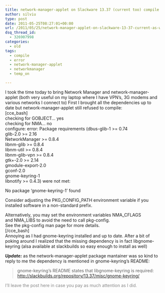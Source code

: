 ```yaml
---
title: network-manager-applet on Slackware 13.37 (current too) compile error
author: silviu
type: post
date: 2011-05-25T08:27:01+00:00
url: /2011/05/25/network-manager-applet-on-slackware-13-37-current-as-well/
dsq_thread_id:
  - 326907998
categories:
  - old
tags:
  - compile
  - error
  - network-manager-applet
  - networkmanager
  - temp_on

---
```

I took the time today to bring Network Manager and network-manager-applet (both very useful on my laptop where I have VPN&#8217;s, 3G modems and various networks I connect to) First I brought all the dependencies up to date but network-manager-applet still refused to compile:  
[cce_bash]  
checking for GOBJECT&#8230; yes  
checking for NMA&#8230; no  
configure: error: Package requirements (dbus-glib-1 >= 0.74  
glib-2.0 >= 2.16  
NetworkManager >= 0.8.4  
libnm-glib >= 0.8.4  
libnm-util >= 0.8.4  
libnm-glib-vpn >= 0.8.4  
gtk+-2.0 >= 2.14  
gmodule-export-2.0  
gconf-2.0  
gnome-keyring-1  
libnotify >= 0.4.3) were not met:

No package &#8216;gnome-keyring-1&#8217; found

Consider adjusting the PKG\_CONFIG\_PATH environment variable if you  
installed software in a non-standard prefix.

Alternatively, you may set the environment variables NMA_CFLAGS  
and NMA_LIBS to avoid the need to call pkg-config.  
See the pkg-config man page for more details.  
[/cce_bash]  
Annoying as I had gnome-keyring installed and up to date. After a bit of poking around I realized that the missing dependency is in fact libgnome-keyring (alsa available at slackbuilds so easy enough to install as well)

**_Update:_** as the network-manager-applet package mantainer was so kind to reply to me the dependency is mentioned in gnome-keyring&#8217;s README:

> gnome-keyring&#8217;s README states that libgnome-keyring is required:  
> <a href="http://slackbuilds.org/repository/13.37/misc/gnome-keyring/" target="_blank" rel="noopener">http://slackbuilds.org/repository/13.37/misc/gnome-keyring/</a>

<span style="color: #888888">I&#8217;ll leave the post here in case you pay as much attention as I did.<br /> </span>